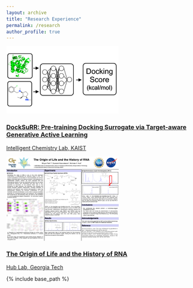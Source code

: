 ```yaml
---
layout: archive
title: "Research Experience"
permalink: /research
author_profile: true
---
```


<div class="card-container">
  <!-- Card 1 -->
  <a href="card1" class="card" target="_blank">
    <img src="../images/surrogatemodel.png" alt="surrogatemodel" class="card-image">
    <div class="card-content">
      <h3 class="card-title">DockSuRR: Pre-training Docking Surrogate via Target-aware Generative Active Learning</h3>
      <p class="card-description">Intelligent Chemistry Lab, KAIST</p>
    </div>
  </a>

  <a href="card2" class="card" target="_blank">
    <img src="../images/hudlab.png" alt="hudlab" class="card-image">
    <div class="card-content">
      <h3 class="card-title">The Origin of Life and the History of RNA</h3>
      <p class="card-description">Hub Lab, Georgia Tech</p>
    </div>
  </a>

</div>



{% include base_path %}
